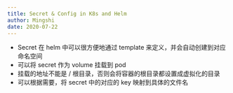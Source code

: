 ```yaml
---
title: Secret & Config in K8s and Helm
author: Mingshi
date: 2020-07-22
---
```


- Secret 在 helm 中可以很方便地通过 template 来定义，并会自动创建到对应命名空间
- 可以将 secret 作为 volume 挂载到 pod
- 挂载的地址不能是 / 根目录，否则会将容器的根目录都设置成虚拟化的目录
- 可以根据需要，将 secret 中的对应的 key 映射到具体的文件名
